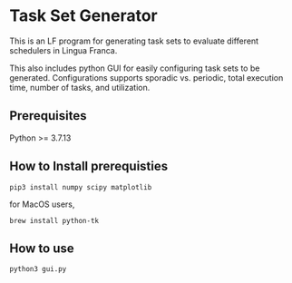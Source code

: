 # Task Set Generator
This is an LF program for generating task sets to evaluate different schedulers in Lingua Franca. 

This also includes python GUI for easily configuring task sets to be generated. 
Configurations supports sporadic vs. periodic, total execution time, number of tasks, and utilization.

## Prerequisites
Python >= 3.7.13


## How to Install prerequisties
```
pip3 install numpy scipy matplotlib
```

for MacOS users, 
```
brew install python-tk
```

## How to use
```
python3 gui.py
```
